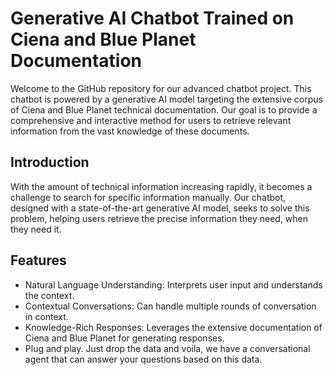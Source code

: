# Generative AI Chatbot Trained on Ciena and Blue Planet Documentation

Welcome to the GitHub repository for our advanced chatbot project. This chatbot is powered by a generative AI model targeting the extensive corpus of Ciena and Blue Planet technical documentation. Our goal is to provide a comprehensive and interactive method for users to retrieve relevant information from the vast knowledge of these documents.

## Introduction

With the amount of technical information increasing rapidly, it becomes a challenge to search for specific information manually. Our chatbot, designed with a state-of-the-art generative AI model, seeks to solve this problem, helping users retrieve the precise information they need, when they need it.

## Features

- Natural Language Understanding: Interprets user input and understands the context.
- Contextual Conversations: Can handle multiple rounds of conversation in context.
- Knowledge-Rich Responses: Leverages the extensive documentation of Ciena and Blue Planet for generating responses.
- Plug and play. Just drop the data and voila, we have a conversational agent that can answer your questions based on this data.